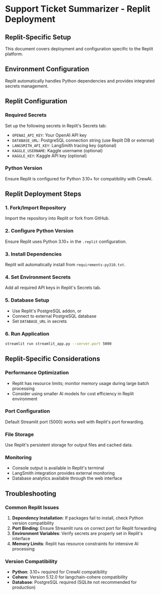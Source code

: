 # Support Ticket Summarizer - Replit Deployment

## Replit-Specific Setup
This document covers deployment and configuration specific to the Replit platform.

## Environment Configuration
Replit automatically handles Python dependencies and provides integrated secrets management.

## Replit Configuration

### Required Secrets
Set up the following secrets in Replit's Secrets tab:
- `OPENAI_API_KEY`: Your OpenAI API key
- `DATABASE_URL`: PostgreSQL connection string (use Replit DB or external)
- `LANGSMITH_API_KEY`: LangSmith tracing key (optional)
- `KAGGLE_USERNAME`: Kaggle username (optional)
- `KAGGLE_KEY`: Kaggle API key (optional)

### Python Version
Ensure Replit is configured for Python 3.10+ for compatibility with CrewAI.

## Replit Deployment Steps

### 1. Fork/Import Repository
Import the repository into Replit or fork from GitHub.

### 2. Configure Python Version
Ensure Replit uses Python 3.10+ in the `.replit` configuration.

### 3. Install Dependencies
Replit will automatically install from `requirements-py310.txt`.

### 4. Set Environment Secrets
Add all required API keys in Replit's Secrets tab.

### 5. Database Setup
- Use Replit's PostgreSQL addon, or
- Connect to external PostgreSQL database
- Set `DATABASE_URL` in secrets

### 6. Run Application
```bash
streamlit run streamlit_app.py --server.port 5000
```

## Replit-Specific Considerations

### Performance Optimization
- Replit has resource limits; monitor memory usage during large batch processing
- Consider using smaller AI models for cost efficiency in Replit environment

### Port Configuration
Default Streamlit port (5000) works well with Replit's port forwarding.

### File Storage
Use Replit's persistent storage for output files and cached data.

### Monitoring
- Console output is available in Replit's terminal
- LangSmith integration provides external monitoring
- Database analytics available through the web interface

## Troubleshooting

### Common Replit Issues
1. **Dependency Installation**: If packages fail to install, check Python version compatibility
2. **Port Binding**: Ensure Streamlit runs on correct port for Replit forwarding
3. **Environment Variables**: Verify secrets are properly set in Replit's interface
4. **Memory Limits**: Replit has resource constraints for intensive AI processing

### Version Compatibility
- **Python**: 3.10+ required for CrewAI compatibility
- **Cohere**: Version 5.12.0 for langchain-cohere compatibility
- **Database**: PostgreSQL required (SQLite not recommended for production)